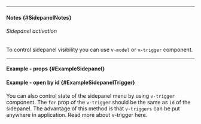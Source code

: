 ___

#### Notes {#SidepanelNotes}

###### Sidepanel activation

To control sidepanel visibility you can use `v-model` or `v-trigger` component.

---

#### Example - props {#ExampleSidepanel}

<div class="example">
  <example name="ExampleSidepanel"></example>
</div>

#### Example - open by id {#ExampleSidepanelTrigger}

You can also control state of the sidepanel menu by using `v-trigger` component. The `for` prop of the `v-trigger` should be the same as `id` of the sidepanel. The advantage of this method is that `v-triggers` can be put anywhere in application. Read more about v-trigger here.

<div class="example">
  <example name="ExampleSidepanelTrigger"></example>
</div>

